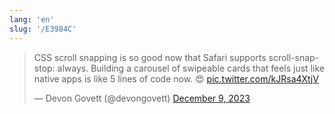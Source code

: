 ```yaml
---
lang: 'en'
slug: '/E3984C'
---
```


<blockquote class="twitter-tweet"><p lang="en" dir="ltr">CSS scroll snapping is so good now that Safari supports scroll-snap-stop: always. Building a carousel of swipeable cards that feels just like native apps is like 5 lines of code now. 😍 <a href="https://t.co/kJRsa4XtjV">pic.twitter.com/kJRsa4XtjV</a></p>&mdash; Devon Govett (@devongovett) <a href="https://twitter.com/devongovett/status/1733308568768528821?ref_src=twsrc%5Etfw">December 9, 2023</a></blockquote>
